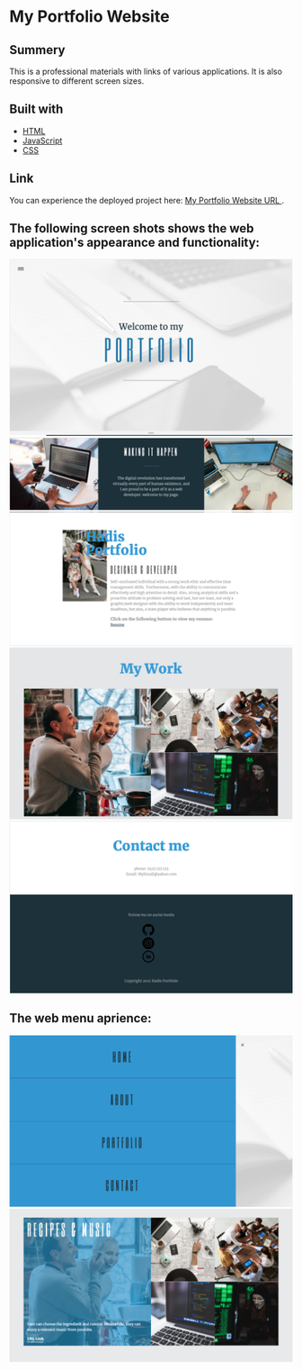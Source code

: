 # <My-Portfolio-Website>

# My Portfolio Website

## Summery
This is a professional materials with links of various applications.
It is also responsive to different screen sizes.

## Built with

* [HTML](https://developer.mozilla.org/en-US/docs/Web/HTML)
* [JavaScript](https://developer.mozilla.org/en-US/docs/Web/JavaScript)
* [CSS](https://developer.mozilla.org/en-US/docs/Web/CSS)

## Link
You can experience the deployed project here: [My Portfolio Website URL ](https://hadisparsa.github.io/my-website/).


## The following screen shots shows the web application's appearance and functionality:

![screenshot](./img/ScreenShot1.jpg)
![screenshot](./img/ScreenShot2.jpg)
![screenshot](./img/ScreenShot3.jpg)
![screenshot](./img/ScreenShot4.jpg)
![screenshot](./img/ScreenShot5.jpg)

## The web menu aprience: 

![screenshot](./img/ScreenShot6.jpg)
![screenshot](./img/ScreenShot7.jpg)

